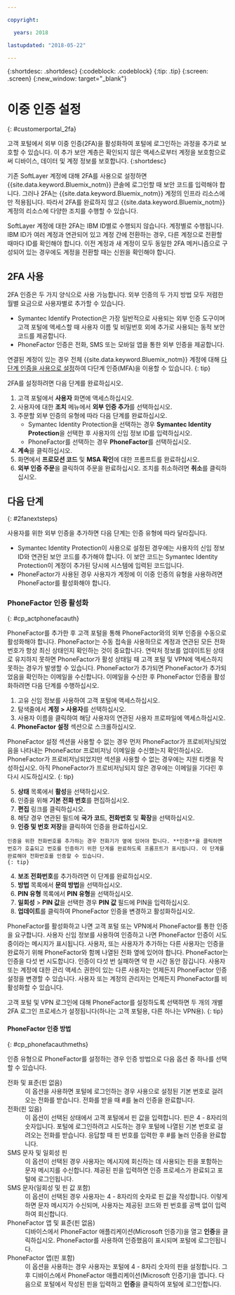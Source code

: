 ```yaml
---

copyright:

  years: 2018

lastupdated: "2018-05-22"

---
```


{:shortdesc: .shortdesc}
{:codeblock: .codeblock}
{:tip: .tip}
{:screen: .screen}
{:new_window: target="_blank"}


# 이중 인증 설정
{: #customerportal_2fa}

고객 포털에서 외부 이중 인증(2FA)을 활성화하여 포털에 로그인하는 과정을 추가로 보호할 수 있습니다. 이 추가 보안 계층은 확인되지 않은 액세스로부터 계정을 보호함으로써 디바이스, 데이터 및 계정 정보를 보호합니다.
{:shortdesc}

기존 SoftLayer 계정에 대해 2FA를 사용으로 설정하면 {{site.data.keyword.Bluemix_notm}} 콘솔에 로그인할 때 보안 코드를 입력해야 합니다. 그러나 2FA는 {{site.data.keyword.Bluemix_notm}} 계정의 인프라 리소스에만 적용됩니다. 따라서 2FA를 완료하지 않고 {{site.data.keyword.Bluemix_notm}} 계정의 리소스에 다양한 조치를 수행할 수 있습니다.

SoftLayer 계정에 대한 2FA는 IBM ID별로 수행되지 않습니다. 계정별로 수행됩니다. IBM ID가 여러 계정과 연관되어 있고 계정 간에 전환하는 경우, 다른 계정으로 전환할 때마다 ID를 확인해야 합니다. 이전 계정과 새 계정이 모두 동일한 2FA 메커니즘으로 구성되어 있는 경우에도 계정을 전환할 때는 신원을 확인해야 합니다.

## 2FA 사용

2FA 인증은 두 가지 양식으로 사용 가능합니다. 외부 인증의 두 가지 방법 모두 저렴한 월별 요금으로 사용자별로 추가할 수 있습니다.

* Symantec Identify Protection은 가장 일반적으로 사용되는 외부 인증 도구이며 고객 포털에 액세스할 때 사용자 이름 및 비밀번호 외에 추가로 사용되는 동적 보안 코드를 제공합니다.
* PhoneFactor 인증은 전화, SMS 또는 모바일 앱을 통한 외부 인증을 제공합니다.

 연결된 계정이 있는 경우 전체 {{site.data.keyword.Bluemix_notm}} 계정에 대해 [다단계 인증을 사용으로 설정](/docs/iam/mfa.html)하여 다단계 인증(MFA)을 이용할 수 있습니다.
 {: tip}

2FA를 설정하려면 다음 단계를 완료하십시오.

1. 고객 포털에서 **사용자** 화면에 액세스하십시오.
2. 사용자에 대한 **조치** 메뉴에서 **외부 인증 추가**를 선택하십시오.
3. 주문할 외부 인증의 유형에 따라 다음 단계를 완료하십시오.
    * Symantec Identity Protection을 선택하는 경우 **Symantec Identity Protection**을 선택한 후 사용자의 신임 정보 ID를 입력하십시오.
    * PhoneFactor를 선택하는 경우 **PhoneFactor**를 선택하십시오.
4. **계속**을 클릭하십시오.
5. 화면에서 **프로모션 코드** 및 **MSA 확인**에 대한 프롬프트를 완료하십시오.
6. **외부 인증 주문**을 클릭하여 주문을 완료하십시오. 조치를 취소하려면 **취소**를 클릭하십시오.

## 다음 단계
{: #2fanextsteps}

사용자를 위한 외부 인증을 추가하면 다음 단계는 인증 유형에 따라 달라집니다.
* Symantec Identity Protection이 사용으로 설정된 경우에는 사용자의 신임 정보 ID와 연관된 보안 코드를 추가해야 합니다. 이 보안 코드는 Symantec Identity Protection이 계정이 추가된 당시에 시스템에 입력된 코드입니다.
* PhoneFactor가 사용된 경우 사용자가 계정에 이 이중 인증의 유형을 사용하려면 PhoneFactor를 활성화해야 합니다.

### PhoneFactor 인증 활성화
{: #cp_actphonefacauth}

PhoneFactor를 추가한 후 고객 포털을 통해 PhoneFactor와의 외부 인증을 수동으로 활성화해야 합니다. PhoneFactor는 수동 접속을 사용하므로 계정과 연관된 모든 전화번호가 항상 최신 상태인지 확인하는 것이 중요합니다. 연락처 정보를 업데이트된 상태로 유지하지 못하면 PhoneFactor가 활성 상태일 때 고객 포털 및 VPN에 액세스하지 못하는 경우가 발생할 수 있습니다. PhoneFactor가 추가되면 PhoneFactor가 추가되었음을 확인하는 이메일을 수신합니다. 이메일을 수신한 후 PhoneFactor 인증을 활성화하려면 다음 단계를 수행하십시오.

1. 고유 신임 정보를 사용하여 고객 포털에 액세스하십시오.
2. 탐색줄에서 **계정 > 사용자**를 선택하십시오.
3. 사용자 이름을 클릭하여 해당 사용자의 연관된 사용자 프로파일에 액세스하십시오.
4. **PhoneFactor 설정** 섹션으로 스크롤하십시오.

  PhoneFactor 설정 섹션을 사용할 수 없는 경우 먼저 PhoneFactor가 프로비저닝되었음을 나타내는 PhoneFactor 프로비저닝 이메일을 수신했는지 확인하십시오. PhoneFactor가 프로비저닝되었지만 섹션을 사용할 수 없는 경우에는 지원 티켓을 작성하십시오. 아직 PhoneFactor가 프로비저닝되지 않은 경우에는 이메일을 기다린 후 다시 시도하십시오.
  {: tip}

5. **상태** 목록에서 **활성**을 선택하십시오.
6. 인증을 위해 **기본 전화 번호**를 편집하십시오.
  1. **편집** 링크를 클릭하십시오.
  2. 해당 경우 연관된 필드에 **국가 코드**, **전화번호** 및 **확장**을 선택하십시오.
  3. **인증 및 번호 저장**을 클릭하여 인증을 완료하십시오.

    인증을 위한 전화번호를 추가하는 경우 전화기가 옆에 있어야 합니다. **인증**을 클릭하면 번호가 호출되고 번호를 인증하기 위한 단계를 완료하도록 프롬프트가 표시됩니다. 이 단계를 완료해야 전화번호를 인증할 수 있습니다.
    {: tip}

  4. **보조 전화번호**를 추가하려면 이 단계를 완료하십시오.
7. **방법** 목록에서 **문의 방법**을 선택하십시오.
8. **PIN 유형** 목록에서 **PIN 유형**을 선택하십시오.
9. **일회성** > **PIN 값**을 선택한 경우 **PIN 값** 필드에 PIN을 입력하십시오.
10. **업데이트**를 클릭하여 PhoneFactor 인증을 변경하고 활성화하십시오.

PhoneFactor를 활성화하고 나면 고객 포털 또는 VPN에서 PhoneFactor를 통한 인증을 요구합니다. 사용자 신임 정보를 사용하여 인증하고 나면 PhoneFactor 인증이 시도 중이라는 메시지가 표시됩니다. 사용자, 또는 사용자가 추가하는 다른 사용자는 인증을 완료하기 위해 PhoneFactor와 함께 나열된 전화 옆에 있어야 합니다. PhoneFactor는 인증을 다섯 번 시도합니다. 인증이 다섯 번 실패하면 약 한 시간 동안 잠깁니다. 사용자 또는 계정에 대한 관리 액세스 권한이 있는 다른 사용자는 언제든지 PhoneFactor 인증 설정을 변경할 수 있습니다.  사용자 또는 계정의 관리자는 언제든지 PhoneFactor를 비활성화할 수 있습니다.

 고객 포털 및 VPN 로그인에 대해 PhoneFactor를 설정하도록 선택하면 두 개의 개별 2FA 로그인 프로세스가 설정됩니다(하나는 고객 포털용, 다른 하나는 VPN용).
 {: tip}

#### PhoneFactor 인증 방법
{: #cp_phonefacauthmeths}

인증 유형으로 PhoneFactor를 설정하는 경우 인증 방법으로 다음 옵션 중 하나를 선택할 수 있습니다.

<dl>
<dt>전화 및 표준(핀 없음)</dt>
<dd>이 옵션을 사용하면 포털에 로그인하는 경우 사용으로 설정된 기본 번호로 걸려오는 전화를 받습니다. 전화를 받을 때 #를 눌러 인증을 완료합니다.</dd>
<dt>전화(핀 있음)</dt>
<dd>이 옵션이 선택된 상태에서 고객 포털에서 핀 값을 입력합니다. 핀은 4 - 8자리의 숫자입니다. 포털에 로그인하려고 시도하는 경우 포털에 나열된 기본 번호로 걸려오는 전화를 받습니다. 응답할 때 핀 번호를 입력한 후 #를 눌러 인증을 완료합니다.</dd>
<dt>SMS 문자 및 일회성 핀</dt>
<dd>이 옵션이 선택된 경우 사용자는 메시지에 회신하는 데 사용되는 핀을 포함하는 문자 메시지를 수신합니다. 제공된 핀을 입력하면 인증 프로세스가 완료되고 포털에 로그인됩니다.</dd>
<dt>SMS 문자(일회성 및 핀 값 포함)</dt>
<dd>이 옵션이 선택된 경우 사용자는 4 - 8자리의 숫자로 핀 값을 작성합니다. 이렇게 하면 문자 메시지가 수신되며, 사용자는 제공된 코드와 핀 번호를 공백 없이 입력하여 회신합니다.</dd>
<dt>PhoneFactor 앱 및 표준(핀 없음)</dt>
<dd>디바이스에서 PhoneFactor 애플리케이션(Microsoft 인증기)을 열고 <strong>인증</strong>을 클릭하십시오. PhoneFactor를 사용하여 인증했음이 표시되며 포털에 로그인됩니다.</dd>
<dt>PhoneFactor 앱(핀 포함)</dt>
<dd>이 옵션을 사용하는 경우 사용자는 포털에 4 - 8자리 숫자의 핀을 설정합니다. 그 후 디바이스에서 PhoneFactor 애플리케이션(Microsoft 인증기)을 엽니다. 다음으로 포털에서 작성된 핀을 입력하고 <strong>인증</strong>을 클릭하여 포털에 로그인합니다.</dd>
</dl>
